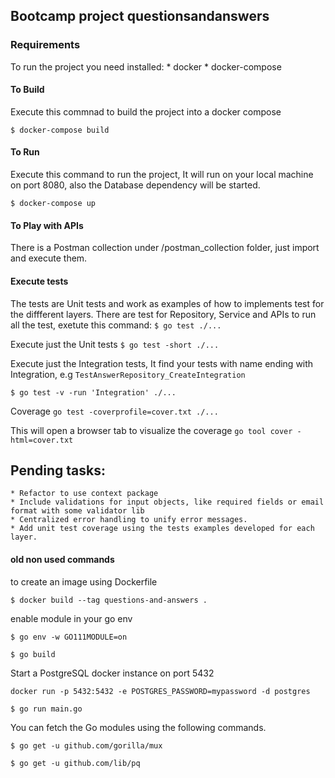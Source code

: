 ## Bootcamp project questionsandanswers


### Requirements
To run the project you need installed:
    * docker
    * docker-compose

#### To Build 
Execute this commnad to build the project into a docker compose

```$ docker-compose build```
#### To Run 
Execute this command to run the project, It will run on your local machine on port 8080, also the Database dependency will be started.

```$ docker-compose up```

#### To Play with APIs
There is a Postman collection under /postman_collection folder, just import and execute them. 


#### Execute tests
The tests are Unit tests and work as examples of how to implements test for the diffferent layers.
There are test for Repository, Service and APIs
to run all the test, exetute this command:
```$ go test ./...```   


Execute just the Unit tests
```$ go test -short ./...```


Execute just the Integration tests, It find your tests with name ending with Integration, e.g ```TestAnswerRepository_CreateIntegration```

```$ go test -v -run 'Integration' ./...```


Coverage 
```go test -coverprofile=cover.txt ./...```

This will open a browser tab to visualize the coverage
```go tool cover -html=cover.txt```




## Pending tasks:
    * Refactor to use context package
    * Include validations for input objects, like required fields or email format with some validator lib
    * Centralized error handling to unify error messages.
    * Add unit test coverage using the tests examples developed for each layer.





#### old non used commands

to create an image using Dockerfile

```$ docker build --tag questions-and-answers .```


enable module in your go env

```$ go env -w GO111MODULE=on ```


```$ go build```

Start a PostgreSQL docker instance on port 5432

```docker run -p 5432:5432 -e POSTGRES_PASSWORD=mypassword -d postgres```


```$ go run main.go```

You can fetch the Go modules using the following commands.

```$ go get -u github.com/gorilla/mux ```

```$ go get -u github.com/lib/pq```

